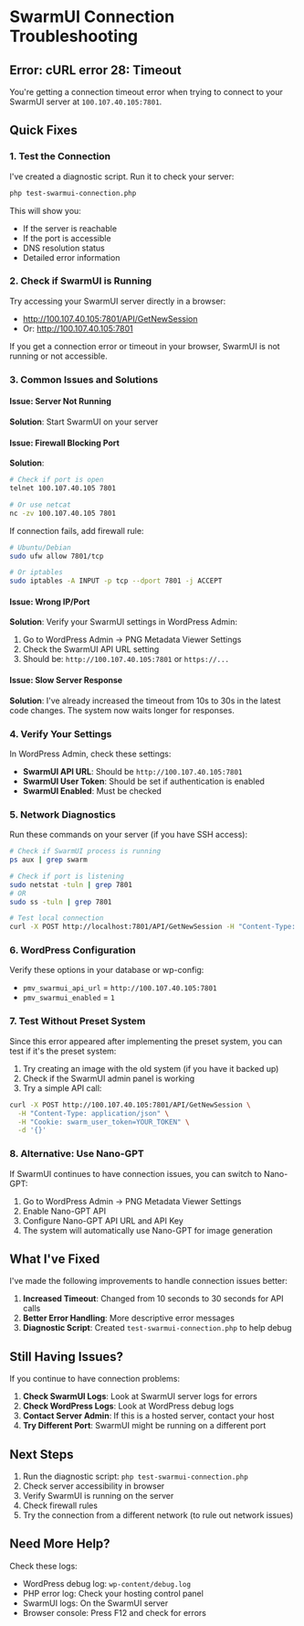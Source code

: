 # SwarmUI Connection Troubleshooting

## Error: cURL error 28: Timeout

You're getting a connection timeout error when trying to connect to your SwarmUI server at `100.107.40.105:7801`.

## Quick Fixes

### 1. Test the Connection

I've created a diagnostic script. Run it to check your server:
```bash
php test-swarmui-connection.php
```

This will show you:
- If the server is reachable
- If the port is accessible  
- DNS resolution status
- Detailed error information

### 2. Check if SwarmUI is Running

Try accessing your SwarmUI server directly in a browser:
- http://100.107.40.105:7801/API/GetNewSession
- Or: http://100.107.40.105:7801

If you get a connection error or timeout in your browser, SwarmUI is not running or not accessible.

### 3. Common Issues and Solutions

#### Issue: Server Not Running
**Solution**: Start SwarmUI on your server

#### Issue: Firewall Blocking Port
**Solution**: 
```bash
# Check if port is open
telnet 100.107.40.105 7801

# Or use netcat
nc -zv 100.107.40.105 7801
```

If connection fails, add firewall rule:
```bash
# Ubuntu/Debian
sudo ufw allow 7801/tcp

# Or iptables
sudo iptables -A INPUT -p tcp --dport 7801 -j ACCEPT
```

#### Issue: Wrong IP/Port
**Solution**: Verify your SwarmUI settings in WordPress Admin:
1. Go to WordPress Admin → PNG Metadata Viewer Settings
2. Check the SwarmUI API URL setting
3. Should be: `http://100.107.40.105:7801` or `https://...`

#### Issue: Slow Server Response
**Solution**: I've already increased the timeout from 10s to 30s in the latest code changes. The system now waits longer for responses.

### 4. Verify Your Settings

In WordPress Admin, check these settings:
- **SwarmUI API URL**: Should be `http://100.107.40.105:7801`
- **SwarmUI User Token**: Should be set if authentication is enabled
- **SwarmUI Enabled**: Must be checked

### 5. Network Diagnostics

Run these commands on your server (if you have SSH access):

```bash
# Check if SwarmUI process is running
ps aux | grep swarm

# Check if port is listening
sudo netstat -tuln | grep 7801
# OR
sudo ss -tuln | grep 7801

# Test local connection
curl -X POST http://localhost:7801/API/GetNewSession -H "Content-Type: application/json" -d '{}'
```

### 6. WordPress Configuration

Verify these options in your database or wp-config:
- `pmv_swarmui_api_url` = `http://100.107.40.105:7801`
- `pmv_swarmui_enabled` = `1`

### 7. Test Without Preset System

Since this error appeared after implementing the preset system, you can test if it's the preset system:

1. Try creating an image with the old system (if you have it backed up)
2. Check if the SwarmUI admin panel is working
3. Try a simple API call:

```bash
curl -X POST http://100.107.40.105:7801/API/GetNewSession \
  -H "Content-Type: application/json" \
  -H "Cookie: swarm_user_token=YOUR_TOKEN" \
  -d '{}'
```

### 8. Alternative: Use Nano-GPT

If SwarmUI continues to have connection issues, you can switch to Nano-GPT:

1. Go to WordPress Admin → PNG Metadata Viewer Settings
2. Enable Nano-GPT API
3. Configure Nano-GPT API URL and API Key
4. The system will automatically use Nano-GPT for image generation

## What I've Fixed

I've made the following improvements to handle connection issues better:

1. **Increased Timeout**: Changed from 10 seconds to 30 seconds for API calls
2. **Better Error Handling**: More descriptive error messages
3. **Diagnostic Script**: Created `test-swarmui-connection.php` to help debug

## Still Having Issues?

If you continue to have connection problems:

1. **Check SwarmUI Logs**: Look at SwarmUI server logs for errors
2. **Check WordPress Logs**: Look at WordPress debug logs
3. **Contact Server Admin**: If this is a hosted server, contact your host
4. **Try Different Port**: SwarmUI might be running on a different port

## Next Steps

1. Run the diagnostic script: `php test-swarmui-connection.php`
2. Check server accessibility in browser
3. Verify SwarmUI is running on the server
4. Check firewall rules
5. Try the connection from a different network (to rule out network issues)

## Need More Help?

Check these logs:
- WordPress debug log: `wp-content/debug.log`
- PHP error log: Check your hosting control panel
- SwarmUI logs: On the SwarmUI server
- Browser console: Press F12 and check for errors

